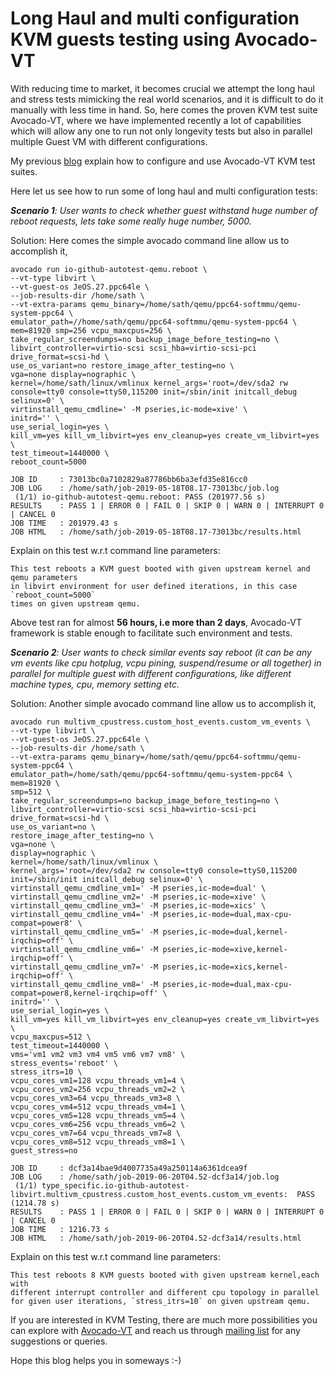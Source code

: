 # Long Haul and multi configuration KVM guests testing using Avocado-VT

With reducing time to market, it becomes crucial we attempt the long haul and
stress tests mimicking the real world scenarios, and it is difficult to do it manually with less time in hand.
So, here comes the proven KVM test suite Avocado-VT, where we have implemented
recently a lot of capabilities which will allow any one to run not only longevity
tests but also in parallel multiple Guest VM with different configurations.


My previous [blog](https://sathnaga86.com/) explain how to configure and use Avocado-VT KVM test suites.

Here let us see how to run some of long haul and multi configuration tests:

_**Scenario 1**: User wants to check whether guest withstand huge number of
reboot requests, lets take some really huge number, 5000._

Solution: Here comes the simple avocado command line allow us to accomplish it,
```
avocado run io-github-autotest-qemu.reboot \
--vt-type libvirt \
--vt-guest-os JeOS.27.ppc64le \
--job-results-dir /home/sath \
--vt-extra-params qemu_binary=/home/sath/qemu/ppc64-softmmu/qemu-system-ppc64 \
emulator_path=//home/sath/qemu/ppc64-softmmu/qemu-system-ppc64 \
mem=81920 smp=256 vcpu_maxcpus=256 \
take_regular_screendumps=no backup_image_before_testing=no \
libvirt_controller=virtio-scsi scsi_hba=virtio-scsi-pci drive_format=scsi-hd \
use_os_variant=no restore_image_after_testing=no \
vga=none display=nographic \
kernel=/home/sath/linux/vmlinux kernel_args='root=/dev/sda2 rw console=tty0 console=ttyS0,115200 init=/sbin/init initcall_debug selinux=0' \
virtinstall_qemu_cmdline=' -M pseries,ic-mode=xive' \
initrd='' \
use_serial_login=yes \
kill_vm=yes kill_vm_libvirt=yes env_cleanup=yes create_vm_libvirt=yes \
test_timeout=1440000 \
reboot_count=5000

JOB ID     : 73013bc0a7102829a87786bb6ba3efd35e816cc0
JOB LOG    : /home/sath/job-2019-05-18T08.17-73013bc/job.log
 (1/1) io-github-autotest-qemu.reboot: PASS (201977.56 s)
RESULTS    : PASS 1 | ERROR 0 | FAIL 0 | SKIP 0 | WARN 0 | INTERRUPT 0 | CANCEL 0
JOB TIME   : 201979.43 s
JOB HTML   : /home/sath/job-2019-05-18T08.17-73013bc/results.html
```
Explain on this test w.r.t command line parameters:

    This test reboots a KVM guest booted with given upstream kernel and qemu parameters
    in libvirt environment for user defined iterations, in this case `reboot_count=5000`
    times on given upstream qemu.

Above test ran for almost **56 hours, i.e more than 2 days**, Avocado-VT framework is
stable enough to facilitate such environment and tests.


_**Scenario 2**: User wants to check similar events say reboot
(it can be any vm events like cpu hotplug, vcpu pining, suspend/resume or all together)
in parallel for multiple guest with different configurations, like different machine types, cpu, memory setting etc._

Solution: Another simple avocado command line allow us to accomplish it,
```
avocado run multivm_cpustress.custom_host_events.custom_vm_events \
--vt-type libvirt \
--vt-guest-os JeOS.27.ppc64le \
--job-results-dir /home/sath \
--vt-extra-params qemu_binary=/home/sath/qemu/ppc64-softmmu/qemu-system-ppc64 \
emulator_path=/home/sath/qemu/ppc64-softmmu/qemu-system-ppc64 \
mem=81920 \
smp=512 \
take_regular_screendumps=no backup_image_before_testing=no \
libvirt_controller=virtio-scsi scsi_hba=virtio-scsi-pci drive_format=scsi-hd \
use_os_variant=no \
restore_image_after_testing=no \
vga=none \
display=nographic \
kernel=/home/sath/linux/vmlinux \
kernel_args='root=/dev/sda2 rw console=tty0 console=ttyS0,115200 init=/sbin/init initcall_debug selinux=0' \
virtinstall_qemu_cmdline_vm1=' -M pseries,ic-mode=dual' \
virtinstall_qemu_cmdline_vm2=' -M pseries,ic-mode=xive' \
virtinstall_qemu_cmdline_vm3=' -M pseries,ic-mode=xics' \
virtinstall_qemu_cmdline_vm4=' -M pseries,ic-mode=dual,max-cpu-compat=power8' \
virtinstall_qemu_cmdline_vm5=' -M pseries,ic-mode=dual,kernel-irqchip=off' \
virtinstall_qemu_cmdline_vm6=' -M pseries,ic-mode=xive,kernel-irqchip=off' \
virtinstall_qemu_cmdline_vm7=' -M pseries,ic-mode=xics,kernel-irqchip=off' \
virtinstall_qemu_cmdline_vm8=' -M pseries,ic-mode=dual,max-cpu-compat=power8,kernel-irqchip=off' \
initrd='' \
use_serial_login=yes \
kill_vm=yes kill_vm_libvirt=yes env_cleanup=yes create_vm_libvirt=yes \
vcpu_maxcpus=512 \
test_timeout=1440000 \
vms='vm1 vm2 vm3 vm4 vm5 vm6 vm7 vm8' \
stress_events='reboot' \
stress_itrs=10 \
vcpu_cores_vm1=128 vcpu_threads_vm1=4 \
vcpu_cores_vm2=256 vcpu_threads_vm2=2 \
vcpu_cores_vm3=64 vcpu_threads_vm3=8 \
vcpu_cores_vm4=512 vcpu_threads_vm4=1 \
vcpu_cores_vm5=128 vcpu_threads_vm5=4 \
vcpu_cores_vm6=256 vcpu_threads_vm6=2 \
vcpu_cores_vm7=64 vcpu_threads_vm7=8 \
vcpu_cores_vm8=512 vcpu_threads_vm8=1 \
guest_stress=no

JOB ID     : dcf3a14bae9d4007735a49a250114a6361dcea9f
JOB LOG    : /home/sath/job-2019-06-20T04.52-dcf3a14/job.log
 (1/1) type_specific.io-github-autotest-libvirt.multivm_cpustress.custom_host_events.custom_vm_events:  PASS (1214.78 s)
RESULTS    : PASS 1 | ERROR 0 | FAIL 0 | SKIP 0 | WARN 0 | INTERRUPT 0 | CANCEL 0
JOB TIME   : 1216.73 s
JOB HTML   : /home/sath/job-2019-06-20T04.52-dcf3a14/results.html
```
Explain on this test w.r.t command line parameters:

    This test reboots 8 KVM guests booted with given upstream kernel,each with
    different interrupt controller and different cpu topology in parallel
    for given user iterations, `stress_itrs=10` on given upstream qemu.


If you are interested in KVM Testing, there are much more possibilities you can explore
with [Avocado-VT](https://github.com/avocado-framework/avocado-vt) and reach us through [mailing list](https://www.redhat.com/mailman/listinfo/avocado-devel) for any suggestions or queries.

 Hope this blog helps you in someways :-)

<script src="https://utteranc.es/client.js"
        repo="sathnaga/sathnaga.github.io"
        issue-term="url"
        theme="github-light"
        crossorigin="anonymous"
        async>
</script>
